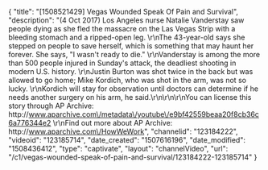 {
    "title": "[1508521429] Vegas Wounded Speak Of Pain and Survival",
    "description": "(4 Oct 2017) Los Angeles nurse Natalie Vanderstay saw people dying as she fled the massacre on the Las Vegas Strip with a bleeding stomach and a ripped-open leg. \r\nThe 43-year-old says she stepped on people to save herself, which is something that may haunt her forever. She says, \"I wasn't ready to die.\" \r\nVanderstay is among the more than 500 people injured in Sunday's attack, the deadliest shooting in modern U.S. history. \r\nJustin Burton was shot twice in the back but was allowed to go home; Mike Kordich, who was shot in the arm, was not so lucky. \r\nKordich will stay for observation until doctors can determine if he needs another surgery on his arm, he said.\r\n\r\n\r\nYou can license this story through AP Archive: http:\/\/www.aparchive.com\/metadata\/youtube\/e9bf42559beaa20f8cb36c6a776344e2 \r\nFind out more about AP Archive: http:\/\/www.aparchive.com\/HowWeWork",
    "channelid": "123184222",
    "videoid": "123185714",
    "date_created": "1507616196",
    "date_modified": "1508436412",
    "type": "captivate",
    "layout": "channelVideo",
    "url": "\/c1\/vegas-wounded-speak-of-pain-and-survival\/123184222-123185714"
}